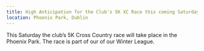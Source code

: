 ```yaml
---
title: High Anticipation for the Club's 5K XC Race this coming Saturday
location: Phoenix Park, Dublin
---
```

This Saturday the club’s 5K Cross Country race will take place in the Phoenix Park.
The race is part of our of our Winter League.
<!--
title: Victory for Gavin Curran at the LVAC 5k XC Race

There was a fantastic turn out today for the club’s 5K Cross Country race in the Phoenix Park. The race is part of our of our Winter League.

Well done to Gavin Curran who won the race.

Congratulations and well done to all involved! Thank you as always to our volunteer officials for organising.

<img src="/assets/images/races/2024/lvac-5k-xc/gavin.jpeg" class="img-fluid" alt="Gavin">

<img src="/assets/images/races/2024/lvac-cake-xc/group.jpeg" class="img-fluid" alt="LVAC Group Photo">

<a href="/races/2024-01-27-lvac-5k-xc/" target="_blank" rel="noopener noreferrer">Race Results</a>

<a href="https://www.instagram.com/p/C2nzP0wMtKo/" target="_blank" rel="noopener noreferrer">Instagram</a>

-->